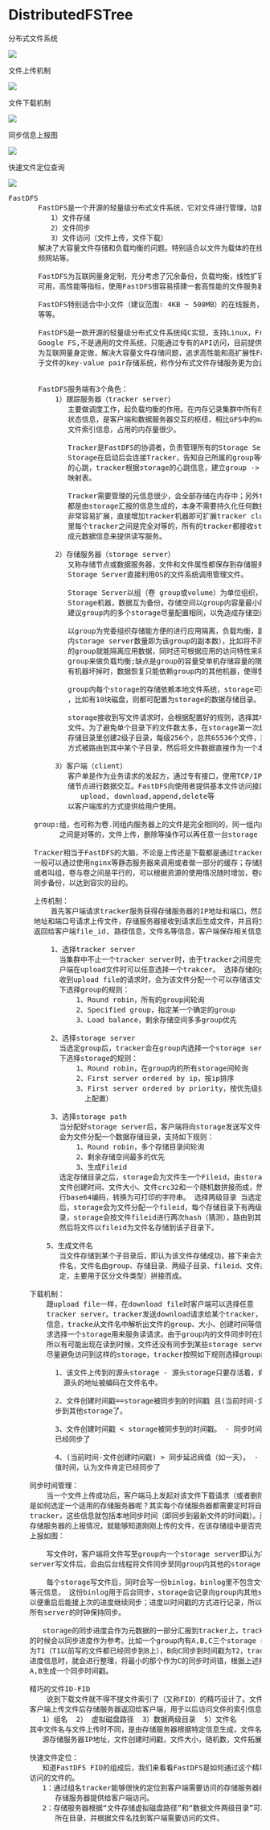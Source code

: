 # DistributedFSTree
分布式文件系统

![](https://i.imgur.com/pn4POJY.png)

文件上传机制

![](https://i.imgur.com/EkrYOaE.png)

文件下载机制

![](https://i.imgur.com/dYNugQm.png)

同步信息上报图

![](https://i.imgur.com/T5nEkIs.png)

快速文件定位查询

![](https://i.imgur.com/UQ7K8Xu.png)

<pre>
FastDFS
       FastDFS是一个开源的轻量级分布式文件系统，它对文件进行管理，功能包括：
          1）文件存储
          2）文件同步
          3）文件访问（文件上传，文件下载）
       解决了大容量文件存储和负载均衡的问题。特别适合以文件为载体的在线服务，如相册网站，视
       频网站等。
  
       FastDFS为互联网量身定制，充分考虑了冗余备份，负载均衡，线性扩容等机制，并注重高
       可用，高性能等指标，使用FastDFS很容易搭建一套高性能的文件服务器集群提供文件上传，下载等服务。

       FastDFS特别适合中小文件（建议范围: 4KB ~ 500MB）的在线服务，如相册网站，视屏网站
       等等。

       FastDFS是一款开源的轻量级分布式文件系统纯C实现，支持Linux，FreeBSD等UNIX系统类
       Google FS,不是通用的文件系统，只能通过专有的API访问，目前提供了C，JAVA和PHP API
       为互联网量身定做，解决大容量文件存储问题，追求高性能和高扩展性FastDFS可以看做是基
       于文件的key-value pair存储系统，称作分布式文件存储服务更为合适。


       FastDFS服务端有3个角色：
           1）跟踪服务器（tracker server）
              主要做调度工作，起负载均衡的作用。在内存记录集群中所有存储组合存储服务器的
              状态信息，是客户端和数据服务器交互的枢纽，相比GFS中的master更为精简，不记
              文件索引信息，占用的内存量很少。 

              Tracker是FastDFS的协调者，负责管理所有的Storage Server和group，每个
              Storage在启动后会连接Tracker，告知自己所属的group等信息，并保持周期性
              的心跳，tracker根据storage的心跳信息，建立group -> storage list的
              映射表。

              Tracker需要管理的元信息很少，会全部存储在内存中；另外tracker上的元信息
              都是由storage汇报的信息生成的，本身不需要持久化任何数据，这样使得tracker
              非常容易扩展，直接增加tracker机器即可扩展tracker cluster来服务，cluster
              里每个tracker之间是完全对等的，所有的tracker都接收storage的心跳信息，生
              成元数据信息来提供读写服务。

           2）存储服务器（storage server）
              又称存储节点或数据服务器，文件和文件属性都保存到存储服务器上，
              Storage Server直接利用OS的文件系统调用管理文件。

              Storage Server以组（卷 group或volume）为单位组织，一个group内包含多台
              Storage机器，数据互为备份，存储空间以group内容量最小的storage为准，所以
              建议group内的多个storage尽量配置相同，以免造成存储空间的浪费。

              以group为党委组织存储能方便的进行应用隔离，负载均衡，副本数定制（group
              内storage server数量即为该group的副本数），比如将不同应用数据存到不同
              的group就能隔离应用数据，同时还可根据应用的访问特性来将应用分配到不同的
              group来做负载均衡;缺点是group的容量受单机存储容量的限制，同时group内
              有机器坏掉时，数据恢复只能依赖group内的其他机器，使得恢复时间会很长。

              group内每个storage的存储依赖本地文件系统，storage可配置多个数据存储目录
              ，比如有10块磁盘，则都可配置为storage的数据存储目录。

              storage接收到写文件请求时，会根据配置好的规则，选择其中一个存储目录来存储
              文件。为了避免单个目录下的文件数太多，在storage第一次启动时，会在每个数据
              存储目录里创建2级子目录，每级256个，总共65536个文件，新写的文件会以hash的
              方式被路由到其中某个子目录，然后将文件数据直接作为一个本地文件存储到该目录中。

           3）客户端（client）
              客户单是作为业务请求的发起方，通过专有接口，使用TCP/IP协议域跟踪服务器或存
              储节点进行数据交互。FastDFS向使用者提供基本文件访问接口，比如:
                 upload, download,append,delete等
              以客户端库的方式提供给用户使用。

      group:组，也可称为卷.同组内服务器上的文件是完全相同的，同一组内的storage server
            之间是对等的，文件上传，删除等操作可以再任意一台storage server上进行。

      Tracker相当于FastDFS的大脑，不论是上传还是下载都是通过tracker来分配资源；客户端
      一般可以通过使用nginx等静态服务器来调用或者做一部分的缓存；存储服务器内部分为卷
      或者叫组，卷与卷之间是平行的，可以根据资源的使用情况随时增加，卷内服务器文件相互
      同步备份，以达到容灾的目的。

      上传机制：
          首先客户端请求tracker服务获得存储服务器的IP地址和端口，然后客户端根据返回的IP
      地址和端口号请求上传文件，存储服务器接收到请求后生成文件，并且将文件内容写入磁盘并
      返回给客户端file_id, 路径信息，文件名等信息，客户端保存相关信息上传完毕。

          1、选择tracker server
            当集群中不止一个tracker server时，由于tracker之间是完全对等的关系，客
            户端在upload文件时可以任意选择一个trakcer。 选择存储的group 当tracker接
            收到upload file的请求时，会为该文件分配一个可以存储该文件的group，支持如
            下选择group的规则：
                1、Round robin，所有的group间轮询
                2、Specified group，指定某一个确定的group
                3、Load balance，剩余存储空间多多group优先

          2、选择storage server
            当选定group后，tracker会在group内选择一个storage server给客户端，支持如
            下选择storage的规则：
                1、Round robin，在group内的所有storage间轮询
                2、First server ordered by ip，按ip排序
                3、First server ordered by priority，按优先级排序（优先级在storage
                  上配置）

          3、选择storage path
            当分配好storage server后，客户端将向storage发送写文件请求，storage将
            会为文件分配一个数据存储目录，支持如下规则：
                1、Round robin，多个存储目录间轮询
                2、剩余存储空间最多的优先
                3、生成Fileid
            选定存储目录之后，storage会为文件生一个Fileid，由storage server ip、
            文件创建时间、文件大小、文件crc32和一个随机数拼接而成，然后将这个二进制串进
            行base64编码，转换为可打印的字符串。 选择两级目录 当选定存储目录之
            后，storage会为文件分配一个fileid，每个存储目录下有两级256*256的子目
            录，storage会按文件fileid进行两次hash（猜测），路由到其中一个子目录，
            然后将文件以fileid为文件名存储到该子目录下。

         5、生成文件名
            当文件存储到某个子目录后，即认为该文件存储成功，接下来会为该文件生成一个文
            件名，文件名由group、存储目录、两级子目录、fileid、文件后缀名（由客户端指
            定，主要用于区分文件类型）拼接而成。

     下载机制：
         跟upload file一样，在download file时客户端可以选择任意
         tracker server。tracker发送download请求给某个tracker，必须带上文件名
         信息，tracke从文件名中解析出文件的group、大小、创建时间等信息，然后为该请
         求选择一个storage用来服务读请求。由于group内的文件同步时在后台异步进行的，
         所以有可能出现在读到时候，文件还没有同步到某些storage server上，为了
         尽量避免访问到这样的storage，tracker按照如下规则选择group内可读的storage。

           1、该文件上传到的源头storage - 源头storage只要存活着，肯定包含这个文件，
             源头的地址被编码在文件名中。

           2、文件创建时间戳==storage被同步到的时间戳 且(当前时间-文件创建时间戳) > 0; 文件同步最大时间（如5分钟) - 文件创建后，认为经过最大同步时间后，肯定已经同
           步到其他storage了。

           3、文件创建时间戳 &lt; storage被同步到的时间戳。 - 同步时间戳之前的文件确定
           已经同步了

           4、(当前时间-文件创建时间戳) &gt; 同步延迟阀值（如一天）。 - 经过同步延迟阈
           值时间，认为文件肯定已经同步了

     同步时间管理：
         当一个文件上传成功后，客户端马上发起对该文件下载请求（或者删除请求）时，tracker
     是如何选定一个适用的存储服务器呢？其实每个存储服务器都需要定时将自身的信息上报给
     tracker，这些信息就包括本地同步时间（即同步到最新文件的时间戳）。而tracker根据各个
     存储服务器的上报情况，就能够知道刚刚上传的文件，在该存储组中是否完成了同步。同步信息
     上报如图：

         写文件时，客户端将文件写至group内一个storage server即认为写文件成功，storage
     server写文件后，会由后台线程将文件同步至同group内其他的storage server.

         每个storage写文件后，同时会写一份binlog，binlog里不包含文件数据，只包含文件名
     等元信息， 这份binlog用于后台同步，storage会记录向group内其他storage同步的进度，
     以便重启后能接上次的进度继续同步；进度以时间戳的方式进行记录，所以最好能保证集群内
     所有server的时钟保持同步。

        storage的同步进度会作为元数据的一部分汇报到tracker上，tracker在选择读storage
     的时候会以同步进度作为参考。比如一个group内有A,B,C三个storage server,A向C同步进度
     为T1（T1以前写的文件都已经同步到B上），B向C同步到时间戳为T2，tracker接收到这些同步
     进度信息时，就会进行整理，将最小的那个作为C的同步时间错，根据上述规则，tracker会为
     A,B生成一个同步时间戳。

     精巧的文件ID-FID
         说到下载文件就不得不提文件索引了（又称FID）的精巧设计了。文件索引结构如下图，是
     客户端上传文件后存储服务器返回给客户端，用于以后访问文件的索引信息。文件索引信息包括
        1）组名  2） 虚拟磁盘路径  3）数据两级目录  5）文件名
     其中文件名与文件上传时不同，是由存储服务器根据特定信息生成，文件名包含：
        源存储服务器IP地址，文件创建时间戳，文件大小，随机数，文件拓展名等信息

     快速文件定位：
        知道FastDFS FID的组成后，我们来看看FastDFS是如何通过这个精巧的FID定位到需要
     访问的文件的。
        1：通过组名tracker能够很快的定位到客户端需要访问的存储服务器组。并将选择合适的
           存储服务器提供给客户端访问。
        2：存储服务器根据“文件存储虚拟磁盘路径”和“数据文件两级目录”可以很快定位到文件
           所在目录，并根据文件名找到客户端需要访问的文件。
</pre>
